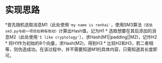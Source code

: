 实现思路
===
  *首先随机选取消息M1（此处使用`'my name is renhai'`，使用SM3算法`（该处sm3.py与前一项目处稍有改动）`计算出Hash值，记为H1
    * 选取想要在其后添加的消息M2（此处使用`'I like cryptology'`），求Hash(M1||padding||M2)，记作H2
    * 将H1作为初始的8个向量，求Hash(M2)，得到H3
    * 比较H2和H3，若二者相等，则伪造成功。在该过程中，并不需要知道M1的具体内容，只需知道其长度即可。
